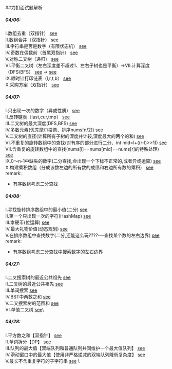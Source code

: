 ##力扣面试题解析
##### 04/06:
Ⅰ.数组去重（双指针）  [see](/src/main/java/cn/edu/xmu/leetcode/clockIn/Main1.java) \
Ⅱ.数组合并（双指针）  [see](/src/main/java/cn/edu/xmu/leetcode/clockIn/Main2.java) \
Ⅲ.字符串是否是数字（有限状态机）   [see](/src/main/java/leetcode/sword/Main20.java) \
Ⅳ.奇数在偶数前（首尾双指针）     [see](/src/main/java/leetcode/sword/Main21.java) \
Ⅴ.对称二叉树（递归）     [see](/src/main/java/leetcode/sword/Main28.java) \
Ⅵ.平衡二叉树（左右深度差不超过1、左右子树也是平衡）->Ⅶ.计算深度（DFS\BFS）     [see](/src/main/java/leetcode/sword/Main55_2.java) -> [see](/leetcode/sword/Main55_1.java) \
Ⅸ.顺时针打印链表（l,r,t,b）    [see](/src/main/java/leetcode/sword/Main29.java) \
Ⅹ.采购方案（双指针）     [see](/src/main/java/cn/edu/xmu/leetcode/person/Main0.java) 
##### 04/07:
Ⅰ.只出现一次的数字（异或性质）  [see](/src/main/java/cn/edu/xmu/leetcode/hot/Main136.java) \
Ⅱ.反转链表（last,cur,tmp）  [see](/src/main/java/cn/edu/xmu/leetcode/hot/Main206.java) \
Ⅲ.二叉树的最大深度(DFS,BFS)  [see](/src/main/java/cn/edu/xmu/leetcode/hot/Main104.java) \
Ⅳ.多数元素(优先摩尔投票、排序nums[n/2])  [see](/src/main/java/cn/edu/xmu/leetcode/hot/Main169.java) \
Ⅴ.二叉树的直径(计算所有子树的深度并计较,深度最大的两个的和)  [see](/src/main/java/cn/edu/xmu/leetcode/hot/Main543.java) \
Ⅵ.不重复的旋转数组中的查找(对有序的部分进行二分、int mid=l+((r-l)>>1))  [see](/src/main/java/cn/edu/xmu/leetcode/clockIn/Main4.java)\
Ⅶ.含重复的旋转数组中的查找(nums[l]==nums[mid]==nums[r]的特殊处理)  [see](/src/main/java/cn/edu/xmu/leetcode/clockIn/Main3.java) \
Ⅸ.0～n-1中缺失的数字(二分查找,会出现一个下标不正常的,或者异或运算)  [see](/src/main/java/leetcode/sword/Main53.java) \
Ⅹ.构建乘积数组（分成该数左边的所有数的成绩和右边所有数的乘积） [see](/src/main/java/leetcode/sword/Main66.java) \
remark:
- 有序数组考虑二分查找
##### 04/08:
Ⅰ.寻找旋转排序数组中的最小值(二分)  [see](/src/main/java/cn/edu/xmu/leetcode/clockIn/Main5.java) \
Ⅱ.第一个只出现一次的字符(HashMap)  [see](/src/main/java/leetcode/sword/Main50.java) \
Ⅲ.拿硬币(位运算)  [see](/src/main/java/cn/edu/xmu/leetcode/lcp/Main6.java) \
Ⅳ.最大礼物价值(动态规划)  [see](/src/main/java/leetcode/sword/Main47.java) \
Ⅴ.在排序数组中查找数字(二分,还能这么玩????---查找某个数的左右边界)  [see](/src/main/java/leetcode/sword/Main53_1.java) \
remark:
- 有序数组考虑二分查找中搜索数字的左右边界
##### 04/27:
Ⅰ.二叉搜索树的最近公共祖先 [see](/src/main/java/leetcode/sword/Main68_1.java) \
Ⅱ.二叉树的最近公共祖先  [see](/src/main/java/leetcode/sword/Main68_2.java) \
Ⅲ.单词搜索  [see](/src/main/java/leetcode/array/Main79.java) \
Ⅳ.BST中两数之和  [see](/src/main/java/leetcode/tree/Main653.java) \
Ⅴ.二叉搜索树的范围和  [see](/src/main/java/leetcode/tree/Main938.java) \
Ⅵ.单值二叉树  [see](/src/main/java/leetcode/tree/Main965.java)\
##### 04/28:
Ⅰ.平方数之和【双指针】 [see](/src/main/java/leetcode/Main633.java) \
Ⅱ.单词拆分【DP】  [see](/src/main/java/leetcode/dp/Main139.java) \
Ⅲ.队列的最大值【双端队列和普通队列共同维护一个最大值队列】  [see](/src/main/java/leetcode/sword/Main59_2.java) \
Ⅳ.滑动窗口中的最大值【使用非严格递减的双端队列降低复杂度】  [see](/src/main/java/leetcode/sword/Main59_1.java) \
Ⅴ.最长不含重复字符的子字符串  [see](/src/main/java/leetcode/sword/Main48.java) \

